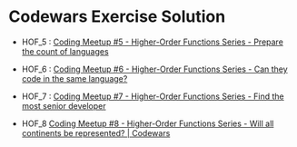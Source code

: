 # Codewars Exercise Solution

- HOF_5 :
  [Coding Meetup #5 - Higher-Order Functions Series - Prepare the count of languages](https://www.codewars.com/kata/coding-meetup-number-5-higher-order-functions-series-prepare-the-count-of-languages/train/javascript)

- HOF_6 :
  [Coding Meetup #6 - Higher-Order Functions Series - Can they code in the same language?](https://www.codewars.com/kata/coding-meetup-number-6-higher-order-functions-series-can-they-code-in-the-same-language/train/javascript)

- HOF_7 :
  [Coding Meetup #7 - Higher-Order Functions Series - Find the most senior developer](http://www.codewars.com/kata/coding-meetup-number-7-higher-order-functions-series-find-the-most-senior-developer/train/javascript)

- HOF_8
  [Coding Meetup #8 - Higher-Order Functions Series - Will all continents be represented? | Codewars](https://www.codewars.com/kata/coding-meetup-number-8-higher-order-functions-series-will-all-continents-be-represented/train/javascript)
